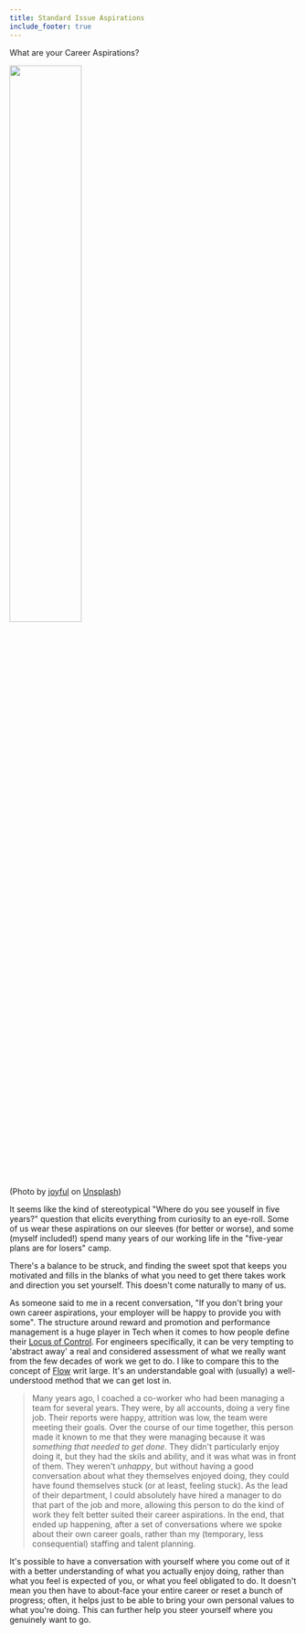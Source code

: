 ```yaml
---
title: Standard Issue Aspirations
include_footer: true
---
```


What are your Career Aspirations?

<img src="/images/posts/cookie.png" width=50%/>

(Photo by [joyful](https://unsplash.com/@joyfulcaptures?utm_content=creditCopyText&utm_medium=referral&utm_source=unsplash) on [Unsplash](https://unsplash.com/photos/dough-with-christmas-tree-and-snowman-cookie-cutters-RuVSrMkjcuQ?utm_content=creditCopyText&utm_medium=referral&utm_source=unsplash))

It seems like the kind of stereotypical "Where do you see youself in five years?" question that elicits everything from curiosity to an eye-roll. Some of us wear these aspirations on our sleeves (for better or worse), and some (myself included!) spend many years of our working life in the "five-year plans are for losers" camp.

There's a balance to be struck, and finding the sweet spot that keeps you motivated and fills in the blanks of what you need to get there takes work and direction you set yourself. This doesn't come naturally to many of us.

As someone said to me in a recent conversation, "If you don't bring your own career aspirations, your employer will be happy to provide you with some". The structure around reward and promotion and performance management is a huge player in Tech when it comes to how people define their [Locus of Control](https://www.betterup.com/blog/locus-of-control). For engineers specifically, it can be very tempting to 'abstract away' a real and considered assessment of what we really want from the few decades of work we get to do. I like to compare this to the concept of [Flow](https://en.wikipedia.org/wiki/Flow_(psychology)) writ large. It's an understandable goal with (usually) a well-understood method that we can get lost in.

> Many years ago, I coached a co-worker who had been managing a team for several years. They were, by all accounts, doing a very fine job. Their reports were happy, attrition was low, the team were meeting their goals. Over the course of our time together, this person made it known to me that they were managing because it was *something that needed to get done*. They didn't particularly enjoy doing it, but they had the skils and ability, and it was what was in front of them. They weren't *unhappy*, but without having a good conversation about what they themselves enjoyed doing, they could have found themselves stuck (or at least, feeling stuck). As the lead of their department, I could absolutely have hired a manager to do that part of the job and more, allowing this person to do the kind of work they felt better suited their career aspirations. In the end, that ended up happening, after a set of conversations where we spoke about their own career goals, rather than my (temporary, less consequential) staffing and talent planning.

It's possible to have a conversation with yourself where you come out of it with a better understanding of what you actually enjoy doing, rather than what you feel is expected of you, or what you feel obligated to do. It doesn't mean you then have to about-face your entire career or reset a bunch of progress; often, it helps just to be able to bring your own personal values to what you're doing. This can further help you steer yourself where you genuinely want to go.
